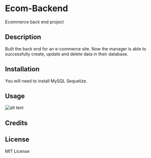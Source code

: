 # Ecom-Backend
Ecommerce back end project
## Description

Built the back end for an e-commerce site. Now the manager is able to successfully create, update and delete data in their database.

## Installation

You will need to install MySQL Sequelize. 

## Usage

![alt text](assets/images/screenshot.png)

## Credits


## License

MIT License